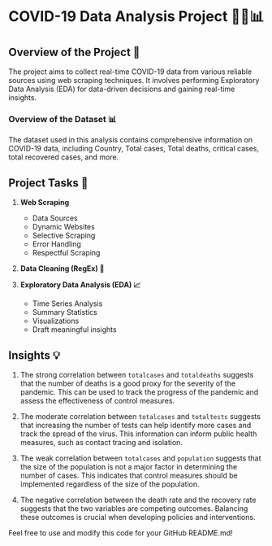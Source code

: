 
# COVID-19 Data Analysis Project 👩‍💻📊

## Overview of the Project 📑

The project aims to collect real-time COVID-19 data from various reliable sources using web scraping techniques. It involves performing Exploratory Data Analysis (EDA) for data-driven decisions and gaining real-time insights.

### Overview of the Dataset 📊

The dataset used in this analysis contains comprehensive information on COVID-19 data, including Country, Total cases, Total deaths, critical cases, total recovered cases, and more.

## Project Tasks 🚀

1. **Web Scraping**
   - Data Sources
   - Dynamic Websites
   - Selective Scraping
   - Error Handling
   - Respectful Scraping

2. **Data Cleaning (RegEx) 🧹**

3. **Exploratory Data Analysis (EDA) 📈**
   - Time Series Analysis
   - Summary Statistics
   - Visualizations
   - Draft meaningful insights

## Insights 💡

1. The strong correlation between `totalcases` and `totaldeaths` suggests that the number of deaths is a good proxy for the severity of the pandemic. This can be used to track the progress of the pandemic and assess the effectiveness of control measures.

2. The moderate correlation between `totalcases` and `totaltests` suggests that increasing the number of tests can help identify more cases and track the spread of the virus. This information can inform public health measures, such as contact tracing and isolation.

3. The weak correlation between `totalcases` and `population` suggests that the size of the population is not a major factor in determining the number of cases. This indicates that control measures should be implemented regardless of the size of the population.

4. The negative correlation between the death rate and the recovery rate suggests that the two variables are competing outcomes. Balancing these outcomes is crucial when developing policies and interventions.

Feel free to use and modify this code for your GitHub README.md!
